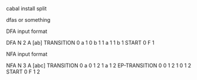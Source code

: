 cabal install split

dfas or something

DFA input format

DFA
N 2
A [ab]
TRANSITION
0 a 1
0 b 1
1 a 1
1 b 1
START 0
F 1

NFA input format

NFA
N 3
A [abc]
TRANSITION
0 a 0 1 2
1 a 1 2
EP-TRANSITION
0 0 1 2
1 0 1 2
START 0
F 1 2